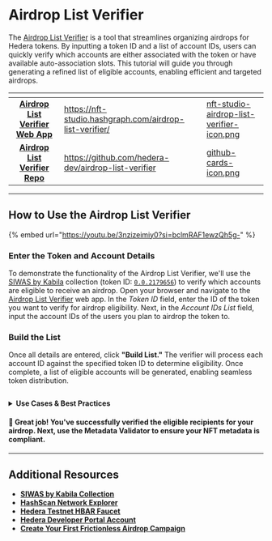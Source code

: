 # Airdrop List Verifier

The [Airdrop List Verifier](https://nft-studio.hashgraph.com/airdrop-list-verifier/) is a tool that streamlines organizing airdrops for Hedera tokens. By inputting a token ID and a list of account IDs, users can quickly verify which accounts are either associated with the token or have available auto-association slots. This tutorial will guide you through generating a refined list of eligible accounts, enabling efficient and targeted airdrops.

<table data-card-size="large" data-view="cards"><thead><tr><th align="center"></th><th data-hidden data-card-target data-type="content-ref"></th><th data-hidden data-card-cover data-type="files"></th></tr></thead><tbody><tr><td align="center"><a href="https://nft-studio.hashgraph.com/airdrop-list-verifier/"><strong>Airdrop List Verifier Web App</strong></a></td><td><a href="https://nft-studio.hashgraph.com/airdrop-list-verifier/">https://nft-studio.hashgraph.com/airdrop-list-verifier/</a></td><td><a href="../../.gitbook/assets/nft-studio-airdrop-list-verifier-icon.png">nft-studio-airdrop-list-verifier-icon.png</a></td></tr><tr><td align="center"><a href="https://github.com/hedera-dev/airdrop-list-verifier"><strong>Airdrop List Verifier Repo</strong></a></td><td><a href="https://github.com/hedera-dev/airdrop-list-verifier">https://github.com/hedera-dev/airdrop-list-verifier</a></td><td><a href="../../.gitbook/assets/github-cards-icon.png">github-cards-icon.png</a></td></tr></tbody></table>

***

## How to Use the Airdrop List Verifier

{% embed url="https://youtu.be/3nzizeimiy0?si=bclmRAF1ewzQh5g-" %}

### **Enter the Token and Account Details**

To demonstrate the functionality of the Airdrop List Verifier, we'll use the [SIWAS by Kabila](https://market.kabila.app/en/collections/2179656) collection (token ID: [`0.0.2179656`](https://hashscan.io/mainnet/token/0.0.2179656)) to verify which accounts are eligible to receive an airdrop. Open your browser and navigate to the [Airdrop List Verifier](https://nftstudio.hashgraph.com/airdrop-list-verifier/) web app. In the _Token ID_ field, enter the ID of the token you want to verify for airdrop eligibility. Next, in the _Account IDs List_ field, input the account IDs of the users you plan to airdrop the token to.

### **Build the List**

Once all details are entered, click **"Build List."** The verifier will process each account ID against the specified token ID to determine eligibility. Once complete, a list of eligible accounts will be generated, enabling seamless token distribution.

<figure><img src="../../.gitbook/assets/nft-studio-airdrop-list-verifier.png" alt=""><figcaption></figcaption></figure>

<details>

<summary><strong>Use Cases &#x26; Best Practices</strong></summary>

The Airdrop List Verifier can be applied in different scenarios, such as:

* _&#x43;_&#x6F;mmunity Reward Drops
  * Verify the eligibility of community members based on their token associations before distributing rewards or exclusive NFTs.
* New Token Launches
  * Before launching a new token, filter potential recipients who already hold related tokens or meet certain criteria (e.g., association with other collections).
* Filtered Airdrops Based on Ownership
  * Target airdrops to specific groups of token holders, such as those who have held a token for a certain duration or meet minimum holding amounts.

**Best Practices**

To make the most out of the Airdrop List Verifier, consider the following best practices:

* Before uploading, make sure the list of account IDs is accurate and up to date, as any invalid entries will affect your results.
* If your token requires a specific association, ensure the correct token ID is input to avoid distributing it to unintended recipients.
* Ensure the token's settings (like KYC requirements and association rules) match your intended airdrop criteria so that only eligible accounts are verified.

These tips help prevent common issues like distributing to incorrect accounts or missing eligible recipients.

</details>

#### 🎉 Great job! You've successfully verified the eligible recipients for your airdrop. Next, use the Metadata Validator to ensure your NFT metadata is compliant.

***

## Additional Resources

* [**SIWAS by Kabila Collection** ](https://market.kabila.app/en/collections/2179656)
* [**HashScan Network Explorer**](https://hashscan.io/)
* [**Hedera Testnet HBAR Faucet**](https://portal.hedera.com/faucet)
* [**Hedera Developer Portal Account**](https://portal.hedera.com/)
* [**Create Your First Frictionless Airdrop Campaign**](../../tutorials/token/create-your-first-frictionless-airdrop-campaign.md)
